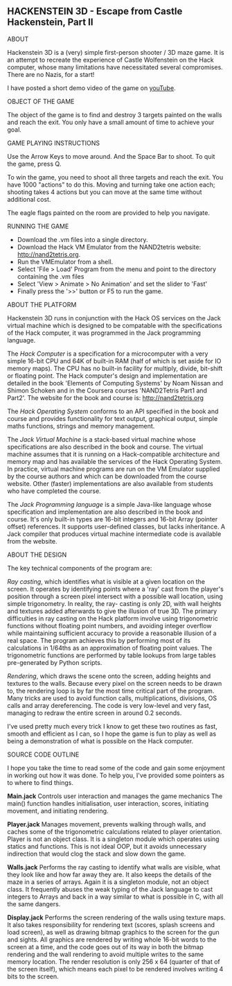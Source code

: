 HACKENSTEIN 3D - Escape from Castle Hackenstein, Part II
--------------------------------------------------------

ABOUT

Hackenstein 3D is a (very) simple first-person shooter /
3D maze game. It is an attempt to recreate the experience 
of Castle Wolfenstein on the Hack computer, whose many
limitations have necessitated several compromises. 
There are no Nazis, for a start!

I have posted a short demo video of the game on [youTube](https://youtu.be/inFJ5EyOhpM).

OBJECT OF THE GAME

The object of the game is to find and destroy 3 targets painted on the
walls and reach the exit. You only have a small amount of time
to achieve your goal.

GAME PLAYING INSTRUCTIONS

Use the Arrow Keys to move around. And the Space Bar to shoot.
To quit the game, press Q.

To win the game, you need to shoot all three targets and reach the
exit. You have 1000 "actions" to do this. Moving and turning take one action
each; shooting takes 4 actions but you can move at the same time without
additional cost.

The eagle flags painted on the room are provided to help you navigate.

RUNNING THE GAME

* Download the .vm files into a single directory. 
* Download the Hack VM Emulator from the NAND2tetris website: http://nand2tetris.org.
* Run the VMEmulator from a shell.
* Select 'File > Load' Program from the menu and point to the directory containing the .vm files
* Select 'View > Animate > No Animation' and set the slider to 'Fast'
* Finally press the '>>' button or F5 to run the game.

ABOUT THE PLATFORM

Hackenstein 3D runs in conjunction with the Hack OS services on the Jack virtual machine which is designed to be compatable with the specifications of the Hack computer, it was programmed in the Jack programming language.

The *Hack Computer* is a specification for a microcomputer with a very simple 16-bit CPU and 64K of built-in RAM (half of which is set aside for IO memory maps). The CPU has no built-in facility for multiply, divide, bit-shift or floating point. The Hack computer's design and implementation are detailed in the book 'Elements of Computing Systems' by Noam Nissan and Shimon Schoken and in the Coursera courses 'NAND2Tetris Part1 and Part2'. The website for the book and course is: http://nand2tetris.org

The *Hack Operating System* conforms to an API specified in the book and course and provides functionality for text output, graphical output, simple maths functions, strings and memory management.

The *Jack Virtual Machine* is a stack-based virtual machine whose specifications are also described in the book and course. The virtual machine assumes that it is running on a Hack-compatible architecture and memory map and has available the services of the Hack Operating System. In practice, virtual machine programs are run on the VM Emulator supplied by the course authors and which can be downloaded from the course website. Other (faster) implementations are also available from students who have completed the course.

The *Jack Programming language* is a simple Java-like language whose specification and implementation are also described in the book and course. It's only built-in types are 16-bit integers and 16-bit Array (pointer offset) references. It supports user-defined classes, but lacks inheritance. A Jack compiler that produces virtual machine intermediate code is available from the website.

ABOUT THE DESIGN

The key technical components of the program are: 

*Ray casting*, which identifies what is visible 
at a given location on the screen. It operates by identifying points 
where a 'ray' cast from the player's position through a screen pixel intersect with a
possible wall location, using simple trigonometry. In reality, the ray-
casting is only 2D, with wall heights and textures added afterwards to give the
illusion of true 3D. The primary difficulties in ray casting on the
Hack platform involve using trigonometric functions without floating 
point numbers, and avoiding integer overflow while maintaining sufficient 
accuracy to provide a reasonable illusion of a real space. 
The program achieves this by performing most of its calculations in 1/64ths 
as an approximation of floating point values. The trigonometric functions are
performed by table lookups from large tables pre-generated by Python scripts.

*Rendering*, which draws the scene onto the screen, adding heights and textures to the
walls. Because every pixel on the screen needs to be drawn to, the
rendering loop is by far the most time critical part of the program.
Many tricks are used to avoid function calls, multiplications, divisions,
OS calls and array dereferencing. The code is very low-level and very
fast, managing to redraw the entire screen in around 0.2 seconds.

I've used pretty much every trick I know to get these two routines
as fast, smooth and efficient as I can, so I hope the game is fun
to play as well as being a demonstration of what is possible on
the Hack computer. 

SOURCE CODE OUTLINE

I hope you take the time to read some of the
code and gain some enjoyment in working out how it was done. To help you,
I've provided some pointers as to where to find things.

**Main.jack**
	Controls user interaction and manages the game mechanics
	The main() function handles initialisation,
	user interaction, scores, initiating movement, and initiating
	rendering.

**Player.jack**
	Manages movement, prevents walking through walls, and caches
	some of the trigonometric calculations related to player orientation.
	Player is not an object class. It is a singleton module which
	operates using statics and functions. This is not ideal OOP, but
	it avoids unnecessary indirection that would clog the stack and
	slow down the game.

**Walls.jack**
	Performs the ray casting to identify what walls are visible,
	what they look like and how far away they are.
	It also keeps the details of the maze in a series of arrays.
	Again it is a singleton module, not an object class.
	It frequently abuses the weak typing of the Jack language
	to cast integers to Arrays and back in a way similar to what
	is possible in C, with all the same dangers.

**Display.jack**
	Performs the screen rendering of the walls using texture maps. 
	It also takes responsibility for rendering text (scores, splash screens and load screen),
	as well as drawing bitmap graphics to the screen for the gun and sights.
	All graphics are rendered by writing whole 16-bit words to
	the screen at a time, and the code goes out of its way in both the bitmap rendering
	and the wall rendering to avoid multiple writes
	to the same memory location. The render resolution is only 256 x 64 (quarter of that
	of the screen itself), which means each pixel to be rendered involves writing 4 bits
	to the screen.

